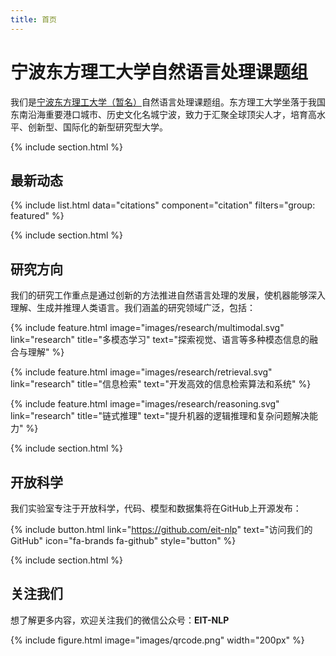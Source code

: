 ```yaml
---
title: 首页
---
```


# 宁波东方理工大学自然语言处理课题组

我们是[宁波东方理工大学（暂名）](https://www.eitech.edu.cn/)自然语言处理课题组。东方理工大学坐落于我国东南沿海重要港口城市、历史文化名城宁波，致力于汇聚全球顶尖人才，培育高水平、创新型、国际化的新型研究型大学。

{% include section.html %}

## 最新动态

{% include list.html data="citations" component="citation" filters="group: featured" %}

{% include section.html %}

## 研究方向

我们的研究工作重点是通过创新的方法推进自然语言处理的发展，使机器能够深入理解、生成并推理人类语言。我们涵盖的研究领域广泛，包括：

{% include feature.html image="images/research/multimodal.svg" link="research" title="多模态学习" text="探索视觉、语言等多种模态信息的融合与理解" %}

{% include feature.html image="images/research/retrieval.svg" link="research" title="信息检索" text="开发高效的信息检索算法和系统" %}

{% include feature.html image="images/research/reasoning.svg" link="research" title="链式推理" text="提升机器的逻辑推理和复杂问题解决能力" %}

{% include section.html %}

## 开放科学

我们实验室专注于开放科学，代码、模型和数据集将在GitHub上开源发布：

{% include button.html link="https://github.com/eit-nlp" text="访问我们的GitHub" icon="fa-brands fa-github" style="button" %}

{% include section.html %}

## 关注我们

想了解更多内容，欢迎关注我们的微信公众号：**EIT-NLP**

{% include figure.html image="images/qrcode.png" width="200px" %}